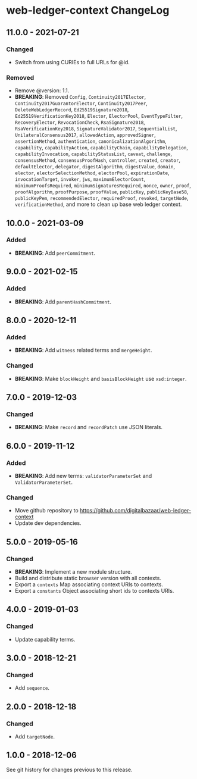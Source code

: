 # web-ledger-context ChangeLog

## 11.0.0 - 2021-07-21

### Changed
- Switch from using CURIEs to full URLs for @id.

### Removed
- Remove @version: 1.1.
- **BREAKING**: Removed `Config`, `Continuity2017Elector`,
  `Continuity2017GuarantorElector`, `Continuity2017Peer`,
  `DeleteWebLedgerRecord`, `Ed25519Signature2018`, `Ed25519VerificationKey2018`,
  `Elector`, `ElectorPool`, `EventTypeFilter`, `RecoveryElector`,
  `RevocationCheck`, `RsaSignature2018`, `RsaVerificationKey2018`,
  `SignatureValidator2017`, `SequentialList`, `UnilateralConsensus2017`,
  `allowedAction`, `approvedSigner`, `assertionMethod`, `authentication`,
  `canonicalizationAlgorithm`, `capability`, `capabilityAction`,
  `capabilityChain`, `capabilityDelegation`, `capabilityInvocation`,
  `capabilityStatusList`, `caveat`, `challenge`, `consensusMethod`,
  `consensusProofHash`, `controller`, `created`, `creator`, `defaultElector`,
  `delegator`, `digestAlgorithm`, `digestValue`, `domain`, `elector`,
  `electorSelectionMethod`, `electorPool`, `expirationDate`, `invocationTarget`,
  `invoker`, `jws`, `maximumElectorCount`, `minimumProofsRequired`,
  `minimumSignaturesRequired`, `nonce`, `owner`, `proof`, `proofAlgorithm`,
  `proofPurpose`, `proofValue`, `publicKey`, `publicKeyBase58`, `publicKeyPem`,
  `recommendedElector`, `requiredProof`, `revoked`, `targetNode`,
  `verificationMethod`, and more to clean up base web ledger context.

## 10.0.0 - 2021-03-09

### Added
- **BREAKING**: Add `peerCommitment`.

## 9.0.0 - 2021-02-15

### Added
- **BREAKING**: Add `parentHashCommitment`.

## 8.0.0 - 2020-12-11

### Added
- **BREAKING**: Add `witness` related terms and `mergeHeight`.

### Changed
- **BREAKING**: Make `blockHeight` and `basisBlockHeight` use
  `xsd:integer`.

## 7.0.0 - 2019-12-03

### Changed
- **BREAKING**: Make `record` and `recordPatch` use JSON literals.

## 6.0.0 - 2019-11-12

### Added
- **BREAKING**: Add new terms: `validatorParameterSet` and
  `ValidatorParameterSet`.

### Changed
- Move github repository to https://github.com/digitalbazaar/web-ledger-context
- Update dev dependencies.

## 5.0.0 - 2019-05-16

### Changed
- **BREAKING**: Implement a new module structure.
- Build and distribute static browser version with all contexts.
- Export a `contexts` Map associating context URIs to contexts.
- Export a `constants` Object associating short ids to contexts URIs.

## 4.0.0 - 2019-01-03

### Changed
- Update capability terms.

## 3.0.0 - 2018-12-21

### Changed
- Add `sequence`.

## 2.0.0 - 2018-12-18

### Changed
- Add `targetNode`.

## 1.0.0 - 2018-12-06

See git history for changes previous to this release.
